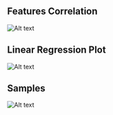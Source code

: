 ## Features Correlation
![Alt text](https://github.com/Jhooomn/learning-ML/blob/master/College%20Class/Canada%20-%20Emission/screen/correlation.PNG?raw=true)

## Linear Regression Plot
![Alt text](https://github.com/Jhooomn/learning-ML/blob/master/College%20Class/Canada%20-%20Emission/screen/linear_regression.PNG?raw=true)

## Samples
![Alt text](https://github.com/Jhooomn/learning-ML/blob/master/College%20Class/Canada%20-%20Emission/screen/samples.PNG?raw=true)


